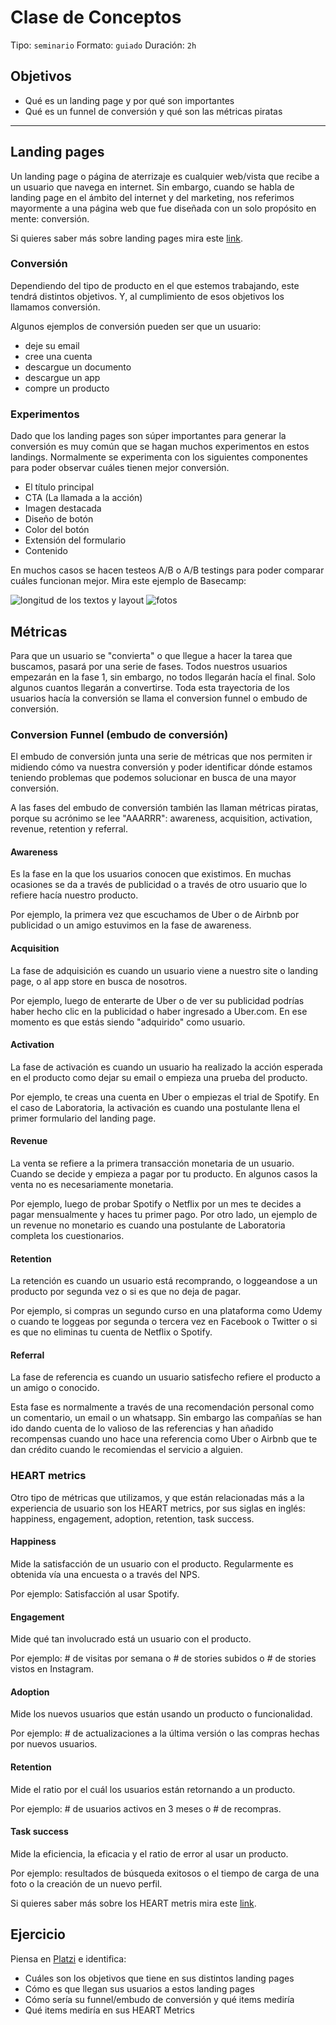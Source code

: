 # Clase de Conceptos

Tipo: `seminario`
Formato: `guiado`
Duración: `2h`

## Objetivos

- Qué es un landing page y por qué son importantes
- Qué es un funnel de conversión y qué son las métricas piratas

***

## Landing pages

Un landing page o página de aterrizaje es cualquier web/vista que recibe a un
usuario que navega en internet. Sin embargo, cuando se habla de landing page en
el ámbito del internet y del marketing, nos referimos mayormente a una página
web que fue diseñada con un solo propósito en mente: conversión.

Si quieres saber más sobre landing pages mira este [link](https://drive.google.com/open?id=1MIUwhBibzd8Axxg3VjtGtYNgslSpBJEr).

### Conversión

Dependiendo del tipo de producto en el que estemos trabajando, este tendrá
distintos objetivos. Y, al cumplimiento de esos objetivos los llamamos
conversión.

Algunos ejemplos de conversión pueden ser que un usuario:

- deje su email
- cree una cuenta
- descargue un documento
- descargue un app
- compre un producto

### Experimentos

Dado que los landing pages son súper importantes para generar la conversión
es muy común que se hagan muchos experimentos en estos landings. Normalmente
se experimenta con los siguientes componentes para poder observar cuáles tienen
mejor conversión.

- El título principal
- CTA (La llamada a la acción)
- Imagen destacada
- Diseño de botón
- Color del botón
- Extensión del formulario
- Contenido

En muchos casos se hacen testeos A/B o A/B testings para poder comparar cuáles
funcionan mejor. Mira este ejemplo de Basecamp:

![longitud de los textos y layout](https://lh6.googleusercontent.com/mX_P2SlzUyk7W4R-SROznWdD7kcOB91eU0tgPK0zO7zpVW2aZMB6KclHlBpGsawYIY01Mz812ppS2uYAc6F60HqJQ4YqaMJF0Vze6iUJq_kj452OQKKfUBvvPkzQHGbLY0dmu_HX5os)
![fotos](https://lh6.googleusercontent.com/T4quRfBbEylYjn0q65HyR2Mc_NpLQ5iLy_izXOthHBYiNUbH78nJQvmBgwIBgULAjhRgiJQjUMKFasuQROCqsoeeMHQmTvSVY6sz615tnYRgd-nnJIk-yg1qtlYKv-GWElNCcOWuZGM)

## Métricas

Para que un usuario se "convierta" o que llegue a hacer la tarea que buscamos,
pasará por una serie de fases. Todos nuestros usuarios empezarán en la fase 1,
sin embargo, no todos llegarán hacía el final. Solo algunos cuantos llegarán
a convertirse. Toda esta trayectoria de los usuarios hacía la conversión se
llama el conversion funnel o embudo de conversión.

### Conversion Funnel (embudo de conversión)

El embudo de conversión junta una serie de métricas que nos permiten ir midiendo
cómo va nuestra conversión y poder identificar dónde estamos teniendo problemas
que podemos solucionar en busca de una mayor conversión.

A las fases del embudo de conversión también las llaman métricas piratas, porque
su acrónimo se lee "AAARRR": awareness, acquisition, activation, revenue,
retention y referral.

#### Awareness

Es la fase en la que los usuarios conocen que existimos. En muchas ocasiones se
da a través de publicidad o a través de otro usuario que lo refiere hacía
nuestro producto.

Por ejemplo, la primera vez que escuchamos de Uber o de Airbnb por publicidad
o un amigo estuvimos en la fase de awareness.

#### Acquisition

La fase de adquisición es cuando un usuario viene a nuestro site o landing page,
o al app store en busca de nosotros.

Por ejemplo, luego de enterarte de Uber o de ver su publicidad podrías haber
hecho clic en la publicidad o haber ingresado a Uber.com. En ese momento es que
estás siendo "adquirido" como usuario.

#### Activation

La fase de activación es cuando un usuario ha realizado la acción esperada en el
producto como dejar su email o empieza una prueba del producto.

Por ejemplo, te creas una cuenta en Uber o empiezas el trial de Spotify. En el
caso de Laboratoria, la activación es cuando una postulante llena el primer
formulario del landing page.

#### Revenue

La venta se refiere a la primera transacción monetaria de un usuario. Cuando
se decide y empieza a pagar por tu producto. En algunos casos la venta no es
necesariamente monetaria.

Por ejemplo, luego de probar Spotify o Netflix por un mes te decides a pagar
mensualmente y haces tu primer pago. Por otro lado, un ejemplo de un revenue
no monetario es cuando una postulante de Laboratoria completa los cuestionarios.

#### Retention

La retención es cuando un usuario está recomprando, o loggeandose a un producto
por segunda vez o si es que no deja de pagar.

Por ejemplo, si compras un segundo curso en una plataforma como Udemy o cuando
te loggeas por segunda o tercera vez en Facebook o Twitter o si es que no
eliminas tu cuenta de Netflix o Spotify.

#### Referral

La fase de referencia es cuando un usuario satisfecho refiere el producto a un
amigo o conocido.

Esta fase es normalmente a través de una recomendación personal como un
comentario, un email o un whatsapp. Sin embargo las compañías se han ido dando
cuenta de lo valioso de las referencias y han añadido recompensas cuando uno
hace una referencia como Uber o Airbnb que te dan crédito cuando le recomiendas
el servicio a alguien.

### HEART metrics

Otro tipo de métricas que utilizamos, y que están relacionadas más a la
experiencia de usuario son los HEART metrics, por sus siglas en inglés:
happiness, engagement, adoption, retention, task success.

#### Happiness

Mide la satisfacción de un usuario con el producto. Regularmente es obtenida
vía una encuesta o a través del NPS.

Por ejemplo: Satisfacción al usar Spotify.

#### Engagement

Mide qué tan involucrado está un usuario con el producto.

Por ejemplo: # de visitas por semana o # de stories subidos o # de stories
vistos en Instagram.

#### Adoption

Mide los nuevos usuarios que están usando un producto o funcionalidad.

Por ejemplo: # de actualizaciones a la última versión o las compras hechas por
nuevos usuarios.

#### Retention

Mide el ratio por el cuál los usuarios están retornando a un producto.

Por ejemplo: # de usuarios activos en 3 meses o # de recompras.

#### Task success

Mide la eficiencia, la eficacia y el ratio de error al usar un producto.

Por ejemplo: resultados de búsqueda exitosos o el tiempo de carga de una foto o
la creación de un nuevo perfil.

Si quieres saber más sobre los HEART metris mira este [link](https://www.dtelepathy.com/ux-metrics/).

## Ejercicio

Piensa en [Platzi](https://platzi.com) e identifica:

- Cuáles son los objetivos que tiene en sus distintos landing pages
- Cómo es que llegan sus usuarios a estos landing pages
- Cómo sería su funnel/embudo de conversión y qué items mediría
- Qué items mediría en sus HEART Metrics